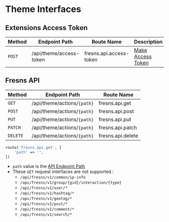 # Theme Interfaces

## Extensions Access Token

| Method | Endpoint Path | Route Name | Description |
| --- | --- | --- | --- |
| `POST` | /api/theme/access-token | fresns.api.access-token | [Make Access Token](../reference/callback/access-token.md) |

## Fresns API

| Method | Endpoint Path | Route Name |
| --- | --- | --- | 
| `GET` | /api/theme/actions/`{path}` | fresns.api.get |
| `POST` | /api/theme/actions/`{path}` | fresns.api.post |
| `PUT` | /api/theme/actions/`{path}` | fresns.api.put |
| `PATCH` | /api/theme/actions/`{path}` | fresns.api.patch |
| `DELETE` | /api/theme/actions/`{path}` | fresns.api.delete |

```php
route('fresns.api.get', [
    'path' => '',
])
```

- `path` value is the [API Endpoint Path](../api/index.md)
- These `GET` request interfaces are not supported.:
    - `/api/fresns/v1/common/ip-info`
    - `/api/fresns/v1/group/{gid}/interaction/{type}`
    - `/api/fresns/v1/user/*`
    - `/api/fresns/v1/hashtag/*`
    - `/api/fresns/v1/geotag/*`
    - `/api/fresns/v1/post/*`
    - `/api/fresns/v1/comment/*`
    - `/api/fresns/v1/search/*`
